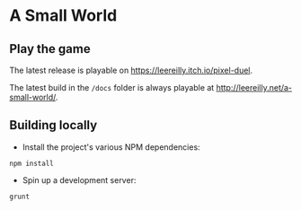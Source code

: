 # A Small World

## Play the game

The latest release is playable on https://leereilly.itch.io/pixel-duel.

The latest build in the `/docs` folder is always playable at http://leereilly.net/a-small-world/.

## Building locally

* Install the project's various NPM dependencies:

```
npm install
```

* Spin up a development server:

```
grunt
```
